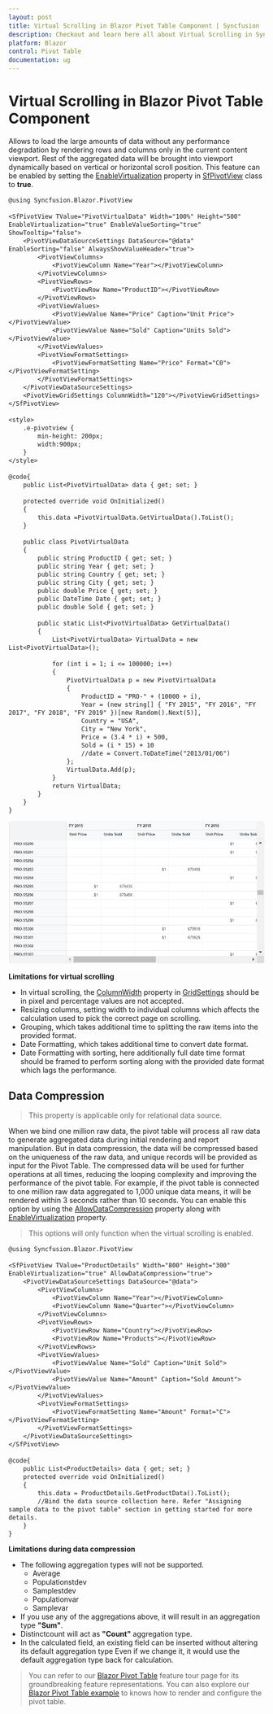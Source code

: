 ```yaml
---
layout: post
title: Virtual Scrolling in Blazor Pivot Table Component | Syncfusion
description: Checkout and learn here all about Virtual Scrolling in Syncfusion Blazor Pivot Table component and more.
platform: Blazor
control: Pivot Table
documentation: ug
---
```


<!-- markdownlint-disable MD036 -->

# Virtual Scrolling in Blazor Pivot Table Component

Allows to load the large amounts of data without any performance degradation by rendering rows and columns only in the current content viewport. Rest of the aggregated data will be brought into viewport dynamically based on vertical or horizontal scroll position. This feature can be enabled by setting the [EnableVirtualization](https://help.syncfusion.com/cr/blazor/Syncfusion.Blazor.PivotView.SfPivotView-1.html#Syncfusion_Blazor_PivotView_SfPivotView_1_EnableVirtualization) property in [SfPivotView](https://help.syncfusion.com/cr/blazor/Syncfusion.Blazor.PivotView.SfPivotView-1.html) class to **true**.

```cshtml
@using Syncfusion.Blazor.PivotView

<SfPivotView TValue="PivotVirtualData" Width="100%" Height="500" EnableVirtualization="true" EnableValueSorting="true" ShowTooltip="false">
    <PivotViewDataSourceSettings DataSource="@data" EnableSorting="false" AlwaysShowValueHeader="true">
        <PivotViewColumns>
            <PivotViewColumn Name="Year"></PivotViewColumn>
        </PivotViewColumns>
        <PivotViewRows>
            <PivotViewRow Name="ProductID"></PivotViewRow>
        </PivotViewRows>
        <PivotViewValues>
            <PivotViewValue Name="Price" Caption="Unit Price"></PivotViewValue>
            <PivotViewValue Name="Sold" Caption="Units Sold"></PivotViewValue>
        </PivotViewValues>
        <PivotViewFormatSettings>
            <PivotViewFormatSetting Name="Price" Format="C0"></PivotViewFormatSetting>
        </PivotViewFormatSettings>
    </PivotViewDataSourceSettings>
    <PivotViewGridSettings ColumnWidth="120"></PivotViewGridSettings>
</SfPivotView>

<style>
    .e-pivotview {
        min-height: 200px;
        width:900px;
    }
</style>

@code{
    public List<PivotVirtualData> data { get; set; }

    protected override void OnInitialized()
    {
        this.data =PivotVirtualData.GetVirtualData().ToList();
    }
    
    public class PivotVirtualData
    {
        public string ProductID { get; set; }
        public string Year { get; set; }
        public string Country { get; set; }
        public string City { get; set; }
        public double Price { get; set; }
        public DateTime Date { get; set; }
        public double Sold { get; set; }

        public static List<PivotVirtualData> GetVirtualData()
        {
            List<PivotVirtualData> VirtualData = new List<PivotVirtualData>();

            for (int i = 1; i <= 100000; i++)
            {
                PivotVirtualData p = new PivotVirtualData
                {
                    ProductID = "PRO-" + (10000 + i),
                    Year = (new string[] { "FY 2015", "FY 2016", "FY 2017", "FY 2018", "FY 2019" })[new Random().Next(5)],
                    Country = "USA",
                    City = "New York",
                    Price = (3.4 * i) + 500,
                    Sold = (i * 15) + 10
                    //date = Convert.ToDateTime("2013/01/06")
                };
                VirtualData.Add(p);
            }
            return VirtualData;
        }
    }
}

```

![output](images/virtualscrolling.png)

**Limitations for virtual scrolling**

* In virtual scrolling, the [ColumnWidth](https://help.syncfusion.com/cr/blazor/Syncfusion.Blazor.PivotView.PivotViewGridSettings.html#Syncfusion_Blazor_PivotView_PivotViewGridSettings_ColumnWidth) property in [GridSettings](https://help.syncfusion.com/cr/blazor/Syncfusion.Blazor.PivotView.PivotViewGridSettings.html) should be in pixel and percentage values are not accepted.
* Resizing columns, setting width to individual columns which affects the calculation used to pick the correct page on scrolling.
* Grouping, which takes additional time to splitting the raw items into the provided format.
* Date Formatting, which takes additional time to convert date format.
* Date Formatting with sorting, here additionally full date time format should be framed to perform sorting along with the provided date format which lags the performance.

## Data Compression

> This property is applicable only for relational data source.

When we bind one million raw data, the pivot table will process all raw data to generate aggregated data during initial rendering and report manipulation. But in data compression, the data will be compressed based on the uniqueness of the raw data, and unique records will be provided as input for the Pivot Table. The compressed data will be used for further operations at all times, reducing the looping complexity and improving the performance of the pivot table. For example, if the pivot table  is connected to one million raw data aggregated to 1,000 unique data means, it will be rendered within 3 seconds rather than 10 seconds. You can enable this option by using the [AllowDataCompression](https://help.syncfusion.com/cr/blazor/Syncfusion.Blazor.PivotView.SfPivotView-1.html#Syncfusion_Blazor_PivotView_SfPivotView_1_AllowDataCompression) property along with [EnableVirtualization](https://help.syncfusion.com/cr/blazor/Syncfusion.Blazor.PivotView.SfPivotView-1.html#Syncfusion_Blazor_PivotView_SfPivotView_1_EnableVirtualization) property.

> This options will only function when the virtual scrolling is enabled.

```cshtml
@using Syncfusion.Blazor.PivotView

<SfPivotView TValue="ProductDetails" Width="800" Height="300" EnableVirtualization="true" AllowDataCompression="true">
    <PivotViewDataSourceSettings DataSource="@data">
        <PivotViewColumns>
            <PivotViewColumn Name="Year"></PivotViewColumn>
            <PivotViewColumn Name="Quarter"></PivotViewColumn>
        </PivotViewColumns>
        <PivotViewRows>
            <PivotViewRow Name="Country"></PivotViewRow>
            <PivotViewRow Name="Products"></PivotViewRow>
        </PivotViewRows>
        <PivotViewValues>
            <PivotViewValue Name="Sold" Caption="Unit Sold"></PivotViewValue>
            <PivotViewValue Name="Amount" Caption="Sold Amount"></PivotViewValue>
        </PivotViewValues>
        <PivotViewFormatSettings>
            <PivotViewFormatSetting Name="Amount" Format="C"></PivotViewFormatSetting>
        </PivotViewFormatSettings>
    </PivotViewDataSourceSettings>
</SfPivotView>

@code{
    public List<ProductDetails> data { get; set; }
    protected override void OnInitialized()
    {
        this.data = ProductDetails.GetProductData().ToList();
        //Bind the data source collection here. Refer "Assigning sample data to the pivot table" section in getting started for more details.
    }
}

```

**Limitations during data compression**

* The following aggregation types will not be supported.
    * Average
    * Populationstdev
    * Samplestdev
    * Populationvar
    * Samplevar
* If you use any of the aggregations above, it will result in an aggregation type **"Sum"**.
* Distinctcount will act as **"Count"** aggregation type.
* In the calculated field, an existing field can be inserted without altering its default aggregation type Even if we change it, it would use the default aggregation type back for calculation.

> You can refer to our [Blazor Pivot Table](https://www.syncfusion.com/blazor-components/blazor-pivot-table) feature tour page for its groundbreaking feature representations. You can also explore our [Blazor Pivot Table example](https://blazor.syncfusion.com/demos/pivot-table/default-functionalities?theme=bootstrap4) to knows how to render and configure the pivot table.